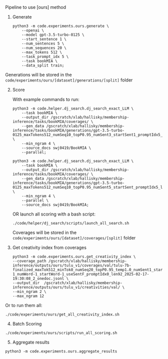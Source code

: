 Pipeline to use [ours] method

1. Generate

    ```
    python3 -m code.experiments.ours.generate \
        --openai \
        --model gpt-3.5-turbo-0125 \
        --start_sentence 1 \
        --num_sentences 5 \
        --num_sequences 20 \
        --max_tokens 512 \
        --task_prompt_idx 5 \
        --task bookMIA \
        --data_split train;
    ```

Generations will be stored in the `code/experiments/ours/[dataset]/generations/[split]` folder

2. Score

    With example commands to run:

    ```
    python3 -m code.helper.dj_search.dj_search_exact_LLM \
        --task bookMIA \
        --output_dir /gscratch/xlab/hallisky/membership-inference/tasks/bookMIA/coverages/ \
        --gen_data /gscratch/xlab/hallisky/membership-inference/tasks/bookMIA/generations/gpt-3.5-turbo-0125_maxTokens512_numSeq10_topP0.95_numSent3_startSent1_promptIdx5_len788.jsonl \
        --min_ngram 4 \
        --source_docs swj0419/BookMIA \
        --parallel;

    python3 -m code.helper.dj_search.dj_search_exact_LLM \
        --task bookMIA \
        --output_dir /gscratch/xlab/hallisky/membership-inference/tasks/bookMIA/coverages/ \
        --gen_data /gscratch/xlab/hallisky/membership-inference/tasks/bookMIA/generations/gpt-3.5-turbo-0125_maxTokens512_numSeq10_topP0.95_numSent5_startSent_promptIdx5_len788.jsonl \
        --min_ngram 4 \
        --parallel \
        --source_docs swj0419/BookMIA;  
    ```

    OR launch all scoring with a bash script:

    ```
    ./code/helper/dj_search/scripts/launch_all_search.sh
    ```

    Coverages will be stored in the `code/experiments/ours/[dataset]/coverages/[split]` folder

3. Get creativity index from coverages

    ```
    python3 -m code.experiments.ours.get_creativity_index \
    --coverage_path /gscratch/xlab/hallisky/membership-inference/outputs/ours/tulu_v1/coverages/val/tulu-7b-finalized_maxTok512_minTok0_numSeq20_topP0.95_temp1.0_numSent1_startSent-1_numWord-1_startWord-1_useSentF_promptIdx0_len92_2025-02-17-19:30:08_2_onedoc.jsonl \
    --output_dir  /gscratch/xlab/hallisky/membership-inference/outputs/ours/tulu_v1/creativities/val/ \
    --min_ngram 2 \
    --max_ngram 12
    ```

Or to run them all:

```
./code/experiments/ours/get_all_creativity_index.sh
```

4. Batch Scoring


```
./code/experiments/ours/scripts/run_all_scoring.sh
```

5. Aggregate results

```
python3 -m code.experiments.ours.aggregate_results
```